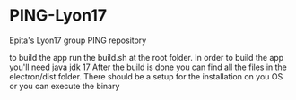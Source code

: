 # PING-Lyon17
Epita's Lyon17 group PING repository

to build the app run the build.sh at the root folder.
In order to build the app you'll need java jdk 17
After the build is done you can find all the files in the electron/dist folder.
There should be a setup for the installation on you OS or you can execute the binary